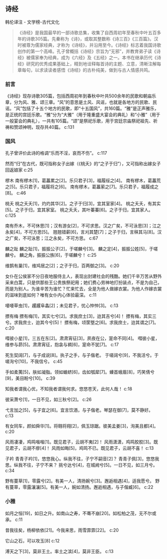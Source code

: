 ## 诗经

韩伦译注  -  文学榜-古代文化

> 《诗经》是我国最早的一部诗歌总集，收集了自西周初年至春秋中叶五百多年的诗歌305篇。先秦称为《诗》，或取其整数称《诗三百》《三百篇》。汉时被尊为儒家经典，才称为《诗经》，并沿用至今。《诗经》标志着我国诗歌创作的第一个高峰。孔子曾概括《诗经》宗旨为“无邪”，并教育弟子读《诗经》被儒家奉为经典，成为《六经》及《五经》之一。本书在继承历代《诗经》研究的优秀成果基础上，精到地诠释每首诗的主题、立意，清晰注解每章每句，以求读读者感悟《诗经》的古朴纯美，做到与古人情感共鸣。


### 前言

《诗经》现存诗歌305篇，包括西周初年到春秋中叶共500余年的民歌和朝庙乐章，分为风、雅、颂三章。“风”的意思是土风、风谣，也就是各地方的民歌、民谣。“风”包括了十五个地方的民歌，即“十五国风”，共160篇。“雅”是正声雅乐，是正统的宫廷乐歌。“雅”分为“大雅”（用于隆重盛大宴会的典礼）和“小雅”（用于一般宴会的典礼），一共有105篇。“颂”是祭祀乐歌，用于宫廷宗庙祭祀祖先、祈祷和赞颂神明，现存共40篇。 c:131

### 国风

孔子曾评价此诗的格调“乐而不淫，哀而不伤”。 c:117

然而“归”在古代，既可指称女子出嫁（《桃夭》的“之子于归”），又可指称出嫁女子回返娘家 c:25

樛木    南有樛木[1]，葛藟累之[2]。乐只君子[3]，福履绥之[4]。    南有樛木，葛藟荒之[5]。乐只君子，福履将之[6]。    南有樛木，葛藟萦之[7]。乐只君子，福履成之[8]。 c:46

桃夭    桃之夭夭[1]，灼灼其华[2]。之子于归[3]，宜其室家[4]。    桃之夭夭，有其实[5]。之子于归，宜其家室。    桃之夭夭，其叶蓁蓁[6]。之子于归，宜其家人。 c:125

南有乔木，不可休思[1]；汉有游女[2]，不可求思。汉之广矣，不可泳思[3]；江之永矣[4]，不可方思[5]。 
    翘翘错薪[6]，言刈其楚[7]；之子于归，言秣其马[8]。汉之广矣，不可泳思；江之永矣，不可方思。 c:67

麟之趾    麟之趾[1]，振振公子[2]，于嗟麟兮[3]。    麟之定[4]，振振公姓[5]，于嗟麟兮。    麟之角，振振公族[6]，于嗟麟兮！ c:25

维鹊有巢[1]，维鸠居之[2]；之子于归，百两御之[3]。 c:20

女仆在公侯家不分日夜地服侍主人，表现出封建社会的残酷。她们千辛万苦从野外采来白蒿，只是供那些王公贵族祭祀用；她们费心劳神地打扮装点，不是为自己，而是为别人。为谁辛苦为谁忙？忙来忙去，全是为他人做嫁衣裳。为他人作嫁衣裳的滋味到底如何？唯有女仆内心体验最深。 c:11

喓喓草虫[1]，趯趯阜螽[2]；未见君子，忧心忡忡[3]。 c:13

摽有梅    摽有梅[1]，其实七兮[2]。求我庶士[3]，迨其吉兮[4]！    摽有梅，其实三兮。求我庶士，迨其今兮[5]！    摽有梅，顷筐墍之[6]。求我庶士，迨其谓之[7]。 c:20

嘒彼小星[1]，三五在东[2]。肃肃宵征[3]，夙夜在公，寔命不同[4]。    嘒彼小星，维参与昴[5]。肃肃宵征，抱衾与裯[6]，寔命不犹[7]。 c:17

死生契阔[7]，与子成说[8]。执子之手，与子偕老。 
    于嗟阔兮[9]，不我活兮。于嗟洵兮[10]，不我信兮。 c:45

手如柔荑[5]，肤如凝脂。领如蝤蛴[6]，齿如瓠犀[7]。螓首蛾眉[8]，巧笑倩兮[9]，美目盼兮[10]。 c:39

知我者谓我心优，不知我者谓我何求。悠悠苍天，此何人哉！ c:18

彼采萧兮[1]，一日不见，如三秋兮[2]。  c:26

弋言加之[5]，与子宜之[6]。宜言饮酒，与子偕老。琴瑟在御[7]，莫不静好。 c:13

有女同车，颜如舜华[1]。将翱将翔[2]，佩玉琼踞。彼美孟姜[3]，洵美且都[4]。 c:20

风雨凄凄，鸡鸣喈喈[1]。既见君子，云胡不夷[2]！ 
    风雨潇潇，鸡鸣胶胶[3]。既见君子，云胡不瘳[4]！ 
    风雨如晦[5]，鸡鸣不已。既见君子，云胡不喜！ c:13

子衿    青青子衿[1]，悠悠我心。纵我不往，子宁不嗣音[2]？    青青子佩[3]，悠悠我思。纵我不往，子宁不来？    挑兮达兮[4]，在城阙兮[5]。一日不见，如三月兮。 c:34

野有蔓草[1]，零露兮[2]。有美一人，清扬婉兮[3]。邂逅相遇[4]，适我愿兮。    野有蔓草，零露瀼瀼[5]。有美一人，婉如清扬。邂逅相遇，与子偕臧[6]。 c:22

### 小雅

如月之恒[19]，如日之升。如南山之寿，不骞不崩[20]。如松柏之茂，无不尔或承。 c:11

昔我往矣，杨柳依依[21]。今我来思，雨雪霏霏[22]。 c:20

它山之石，可以攻玉[8] c:12

溥天之下[3]，莫非王土。率土之滨[4]，莫非王臣。 c:13